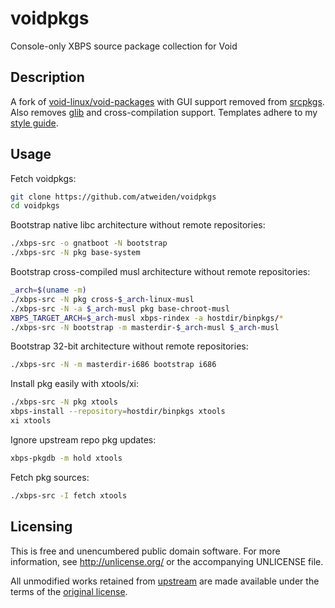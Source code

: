voidpkgs
========

Console-only XBPS source package collection for Void


Description
-----------

A fork of [void-linux/void-packages][void-linux/void-packages] with GUI
support removed from [srcpkgs][srcpkgs]. Also removes [glib][glib] and
cross-compilation support. Templates adhere to my [style guide][style
guide].


Usage
-----

Fetch voidpkgs:

```sh
git clone https://github.com/atweiden/voidpkgs
cd voidpkgs
```

Bootstrap native libc architecture without remote repositories:

```sh
./xbps-src -o gnatboot -N bootstrap
./xbps-src -N pkg base-system
```

Bootstrap cross-compiled musl architecture without remote repositories:

```sh
_arch=$(uname -m)
./xbps-src -N pkg cross-$_arch-linux-musl
./xbps-src -N -a $_arch-musl pkg base-chroot-musl
XBPS_TARGET_ARCH=$_arch-musl xbps-rindex -a hostdir/binpkgs/*
./xbps-src -N bootstrap -m masterdir-$_arch-musl $_arch-musl
```

Bootstrap 32-bit architecture without remote repositories:

```sh
./xbps-src -N -m masterdir-i686 bootstrap i686
```

Install pkg easily with xtools/xi:

```sh
./xbps-src -N pkg xtools
xbps-install --repository=hostdir/binpkgs xtools
xi xtools
```

Ignore upstream repo pkg updates:

```sh
xbps-pkgdb -m hold xtools
```

Fetch pkg sources:

```sh
./xbps-src -I fetch xtools
```


Licensing
---------

This is free and unencumbered public domain software. For more
information, see http://unlicense.org/ or the accompanying UNLICENSE file.

All unmodified works retained from [upstream][void-linux/void-packages]
are made available under the terms of the [original license][original
license].


[glib]: https://wiki.gnome.org/Projects/GLib
[original license]: doc/COPYING.xtraeme
[srcpkgs]: srcpkgs/
[style guide]: doc/STYLE.md
[void-linux/void-packages]: https://github.com/void-linux/void-packages
